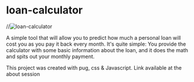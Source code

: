 # loan-calculator

//![loan-calculator](https://user-images.githubusercontent.com/60290658/105629613-50b8af80-5e44-11eb-8021-c666fc88a65c.gif)


A simple tool that will allow you to predict how much a personal loan will cost you as you pay it back every month.
It's quite simple: You provide the calculator with some basic information about the loan, 
and it does the math and spits out your monthly payment.

This project was created with pug, css & Javascript.
Link available at the about session
